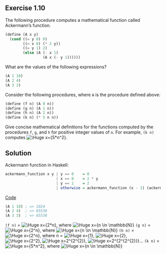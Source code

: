 ## Exercise 1.10

The following procedure computes a mathematical function called Ackermann’s function.

```scheme
(define (A x y)
  (cond ((= y 0) 0)
        ((= x 0) (* 2 y))
        ((= y 1) 2)
        (else (A (- x 1) 
                 (A x (- y 1))))))
```

What are the values of the following expressions?

```scheme
(A 1 10)
(A 2 4)
(A 3 3)
```

Consider the following procedures, where `A` is the procedure defined above:

```scheme
(define (f n) (A 0 n))
(define (g n) (A 1 n))
(define (h n) (A 2 n))
(define (k n) (* 5 n n))
```

Give concise mathematical definitions for the functions computed by the procedures `f`, `g`, and `h` for positive integer values of `n`. For example, `(k n)` computes ![\Huge x={5*n^2}](https://latex.codecogs.com/svg.image?5*n%5E2).

## Solution

Ackermann function in Haskell:
```haskell
ackermann_function x y | y == 0    = 0
                       | x == 0    = 2 * y
                       | y == 1    = 2
                       | otherwise = ackermann_function (x - 1) (ackermann_function x (y - 1))
```
[Code](../../src/ch-01/1-10.hs)

```scheme
(A 1 10) ; => 1024
(A 2 4)  ; => 65536
(A 3 3)  ; => 65536
```

`(f n)` = ![\Huge x={2*n}](https://latex.codecogs.com/svg.image?2*n), where ![\Huge x={n \in \mathbb{N}}](https://latex.codecogs.com/svg.image?n%20%5Cin%20%5Cmathbb%7BN%7D)
`(g n)` = ![\Huge x={2^n}](https://latex.codecogs.com/svg.image?2^n), where ![\Huge x={n \in \mathbb{N}}](https://latex.codecogs.com/svg.image?n%20%5Cin%20%5Cmathbb%7BN%7D)
`(h n)` = ![\Huge x={2^n}](https://latex.codecogs.com/svg.image?2^n), where n = ![\Huge x={1}](https://latex.codecogs.com/svg.image?1), ![\Huge x={2}](https://latex.codecogs.com/svg.image?2), ![\Huge x={2^2}](https://latex.codecogs.com/svg.image?2^2), ![\Huge x=2^{2^{2}}](https://latex.codecogs.com/svg.image?2%5E%7B2%5E%7B2%7D%7D), ![\Huge x=2^{2^{2^{2}}}](https://latex.codecogs.com/svg.image?2%5E%7B2%5E%7B2%5E%7B2%7D%7D%7D)...
`(k n)` = ![\Huge x={5*n^2}](https://latex.codecogs.com/svg.image?5*n%5E2), where ![\Huge x={n \in \mathbb{N}}](https://latex.codecogs.com/svg.image?n%20%5Cin%20%5Cmathbb%7BN%7D)
